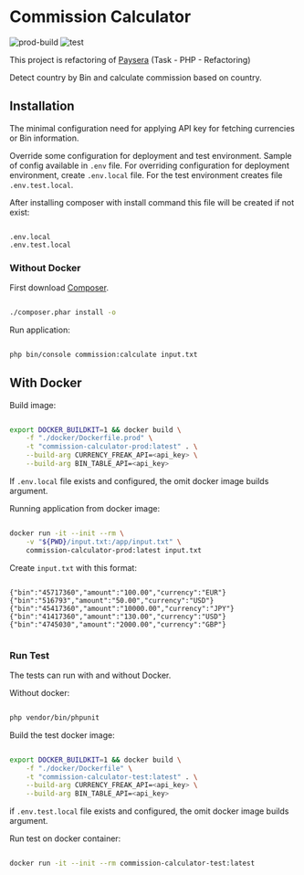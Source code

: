 # Commission Calculator

![prod-build](https://github.com/jafaripur/commission-calculator/actions/workflows/build-prod.yml/badge.svg)
![test](https://github.com/jafaripur/commission-calculator/actions/workflows/run-test.yml/badge.svg)

This project is refactoring of [Paysera](https://gist.github.com/PayseraGithub/634074b26e1a2a5e4b8d39b8eb050f9f) (Task - PHP - Refactoring)

Detect country by Bin and calculate commission based on country.

## Installation

The minimal configuration need for applying API key for fetching currencies or Bin information. 

Override some configuration for deployment and test environment. Sample of config available in `.env` file. For overriding configuration for deployment environment, create `.env.local` file. For the test environment creates file `.env.test.local`. 

After installing composer with install command this file will be created if not exist:

```

.env.local
.env.test.local

```

### Without Docker

First download [Composer](https://getcomposer.org/download/).

```bash

./composer.phar install -o

```

Run application:

```bash

php bin/console commission:calculate input.txt

```

## With Docker

Build image:

```bash

export DOCKER_BUILDKIT=1 && docker build \
    -f "./docker/Dockerfile.prod" \
    -t "commission-calculator-prod:latest" . \
    --build-arg CURRENCY_FREAK_API=<api_key> \
    --build-arg BIN_TABLE_API=<api_key>

```

If `.env.local` file exists and configured, the omit docker image builds argument.

Running application from docker image:

```bash

docker run -it --init --rm \
    -v "${PWD}/input.txt:/app/input.txt" \
    commission-calculator-prod:latest input.txt

```

Create `input.txt` with this format:

```

{"bin":"45717360","amount":"100.00","currency":"EUR"}
{"bin":"516793","amount":"50.00","currency":"USD"}
{"bin":"45417360","amount":"10000.00","currency":"JPY"}
{"bin":"41417360","amount":"130.00","currency":"USD"}
{"bin":"4745030","amount":"2000.00","currency":"GBP"}


```

### Run Test

The tests can run with and without Docker.

Without docker:

```bash

php vendor/bin/phpunit

```

Build the test docker image:

```bash

export DOCKER_BUILDKIT=1 && docker build \
    -f "./docker/Dockerfile" \
    -t "commission-calculator-test:latest" . \
    --build-arg CURRENCY_FREAK_API=<api_key> \
    --build-arg BIN_TABLE_API=<api_key>

```

if `.env.test.local` file exists and configured, the omit docker image builds argument.

Run test on docker container:

```bash

docker run -it --init --rm commission-calculator-test:latest

```